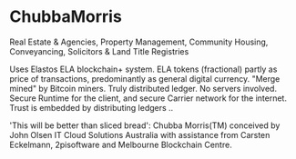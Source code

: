 # ChubbaMorris

Real Estate & Agencies, Property Management, Community Housing, Conveyancing, Solicitors & Land Title Registries

Uses Elastos ELA blockchain+ system.
ELA tokens (fractional) partly as price of transactions,
predominantly as general digital currency.
"Merge mined" by Bitcoin miners.
Truly distributed ledger. No servers involved.
Secure Runtime for the client,
and secure Carrier network for the internet.
Trust is embedded by distributing ledgers .. 

'This will be better than sliced bread':
Chubba Morris(TM) conceived by John Olsen IT Cloud Solutions Australia with assistance from Carsten Eckelmann, 2pisoftware and Melbourne Blockchain Centre.
